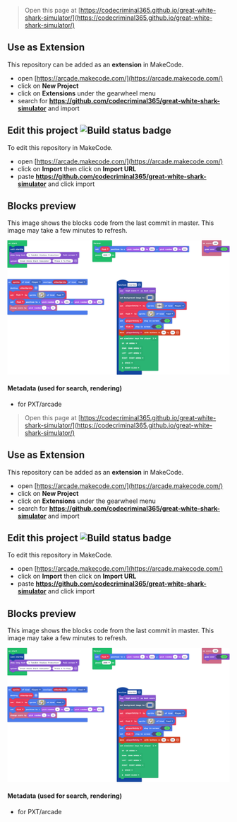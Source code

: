  


> Open this page at [https://codecriminal365.github.io/great-white-shark-simulator/](https://codecriminal365.github.io/great-white-shark-simulator/)

## Use as Extension

This repository can be added as an **extension** in MakeCode.

* open [https://arcade.makecode.com/](https://arcade.makecode.com/)
* click on **New Project**
* click on **Extensions** under the gearwheel menu
* search for **https://github.com/codecriminal365/great-white-shark-simulator** and import

## Edit this project ![Build status badge](https://github.com/codecriminal365/great-white-shark-simulator/workflows/MakeCode/badge.svg)

To edit this repository in MakeCode.

* open [https://arcade.makecode.com/](https://arcade.makecode.com/)
* click on **Import** then click on **Import URL**
* paste **https://github.com/codecriminal365/great-white-shark-simulator** and click import

## Blocks preview

This image shows the blocks code from the last commit in master.
This image may take a few minutes to refresh.

![A rendered view of the blocks](https://github.com/codecriminal365/great-white-shark-simulator/raw/master/.github/makecode/blocks.png)

#### Metadata (used for search, rendering)

* for PXT/arcade
<script src="https://makecode.com/gh-pages-embed.js"></script><script>makeCodeRender("{{ site.makecode.home_url }}", "{{ site.github.owner_name }}/{{ site.github.repository_name }}");</script>



> Open this page at [https://codecriminal365.github.io/great-white-shark-simulator/](https://codecriminal365.github.io/great-white-shark-simulator/)

## Use as Extension

This repository can be added as an **extension** in MakeCode.

* open [https://arcade.makecode.com/](https://arcade.makecode.com/)
* click on **New Project**
* click on **Extensions** under the gearwheel menu
* search for **https://github.com/codecriminal365/great-white-shark-simulator** and import

## Edit this project ![Build status badge](https://github.com/codecriminal365/great-white-shark-simulator/workflows/MakeCode/badge.svg)

To edit this repository in MakeCode.

* open [https://arcade.makecode.com/](https://arcade.makecode.com/)
* click on **Import** then click on **Import URL**
* paste **https://github.com/codecriminal365/great-white-shark-simulator** and click import

## Blocks preview

This image shows the blocks code from the last commit in master.
This image may take a few minutes to refresh.

![A rendered view of the blocks](https://github.com/codecriminal365/great-white-shark-simulator/raw/master/.github/makecode/blocks.png)

#### Metadata (used for search, rendering)

* for PXT/arcade
<script src="https://makecode.com/gh-pages-embed.js"></script><script>makeCodeRender("{{ site.makecode.home_url }}", "{{ site.github.owner_name }}/{{ site.github.repository_name }}");</script>
